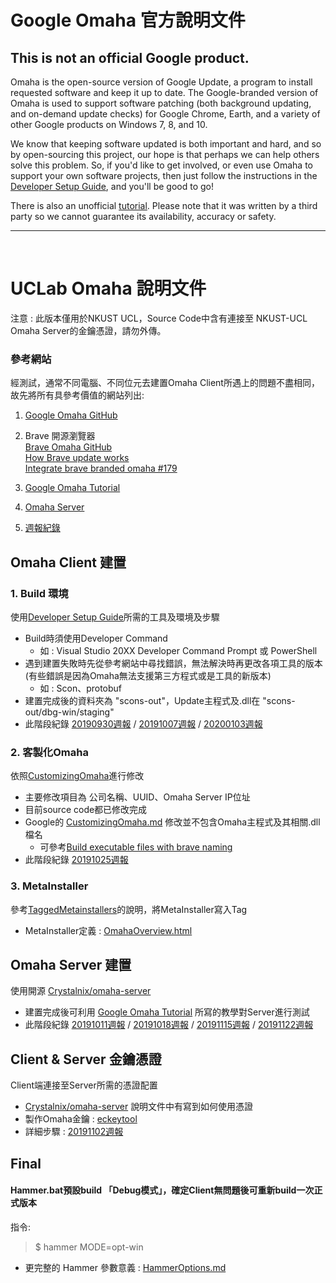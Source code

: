 # Google Omaha 官方說明文件

## This is not an official Google product.

Omaha is the open-source version of Google Update, a program to install requested software and keep it up to date.  The Google-branded version of Omaha is used to support software patching (both background updating, and on-demand update checks) for Google Chrome, Earth, and a variety of other Google products on Windows 7, 8, and 10.

We know that keeping software updated is both important and hard, and so by open-sourcing this project, our hope is that perhaps we can help others solve this problem. So, if you'd like to get involved, or even use Omaha to support your own software projects, then just follow the instructions in the [Developer Setup Guide](https://github.com/google/omaha/blob/master/doc/DeveloperSetupGuide.md), and you'll be good to go!

There is also an unofficial [tutorial](https://fman.io/blog/google-omaha-tutorial/). Please note that it was written by a third party so we cannot guarantee its availability, accuracy or safety.


---
<br>

# UCLab Omaha 說明文件
注意 : 此版本僅用於NKUST UCL，Source Code中含有連接至 NKUST-UCL Omaha Server的金鑰憑證，請勿外傳。

### 參考網站
經測試，通常不同電腦、不同位元去建置Omaha Client所遇上的問題不盡相同，故先將所有具參考價值的網站列出:
<br>
1. [Google Omaha GitHub](https://github.com/google/omaha)

2. Brave 開源瀏覽器
<br>[Brave Omaha GitHub](https://github.com/brave/omaha)
<br>[How Brave update works](https://docs.google.com/presentation/d/1rtFJVbyJ3qIUq1V8Q1Hp_ZIokWt_0GgVH8djEdDnD9w/edit#slide=id.p)
<br>[Integrate brave branded omaha #179](https://github.com/brave/brave-browser/issues/179)
3. [Google Omaha Tutorial](https://omaha-consulting.com/google-omaha-tutorial)
4. [Omaha Server](https://github.com/Crystalnix/omaha-server)
5. [週報紀錄](https://drive.google.com/open?id=1SrwuGiMQElQU0C4PwHTg_05yCb7neqB_)


## Omaha Client 建置
### 1. Build 環境
使用[Developer Setup Guide](https://github.com/0524020/NKUST-UCL-Omaha/blob/master/doc/DeveloperSetupGuide.md)所需的工具及環境及步驟

- Build時須使用Developer Command
    - 如 : Visual Studio 20XX Developer Command Prompt 或 PowerShell
- 遇到建置失敗時先從參考網站中尋找錯誤，無法解決時再更改各項工具的版本(有些錯誤是因為Omaha無法支援第三方程式或是工具的新版本)
    - 如 : Scon、protobuf
- 建置完成後的資料夾為 "scons-out"，Update主程式及.dll在 "scons-out/dbg-win/staging"
- 此階段紀錄 [20190930週報](https://docs.google.com/presentation/d/1iAr-IRCYwzzYdx2MrCZ6qI2NzstH_77FBH8G1NxiqY0/edit?usp=sharing) / [20191007週報](https://docs.google.com/presentation/d/1eXwWpYJDztrHXabM4wO15ktHeETXkjjfzL_oZJzxxC4/edit?usp=sharing) / [20200103週報](https://docs.google.com/presentation/d/1YhMDDwmhaXHoehYtpQjEaS4qNbe76JBGpEg_Zo-ppLM/edit?usp=sharing)

### 2. 客製化Omaha
依照[CustomizingOmaha](https://github.com/0524020/NKUST-UCL-Omaha/blob/master/doc/CustomizingOmaha.md)進行修改
- 主要修改項目為 公司名稱、UUID、Omaha Server IP位址
- 目前source code都已修改完成
- Google的 [CustomizingOmaha.md](https://github.com/0524020/NKUST-UCL-Omaha/blob/master/doc/CustomizingOmaha.md) 修改並不包含Omaha主程式及其相關.dll檔名
    - 可參考[Build executable files with brave naming](https://github.com/brave/omaha/commit/d7dcb9ae46dfa3b7f33c6777e4984ac2cc5eba26)
- 此階段紀錄 [20191025週報](https://docs.google.com/presentation/d/1Ui6TACEwiSuoLwDz36fMJfTt84UhzzHMbxlXsv0ci1I/edit?usp=sharing)

### 3. MetaInstaller
參考[TaggedMetainstallers](https://github.com/0524020/NKUST-UCL-Omaha/blob/master/doc/TaggedMetainstallers.md)的說明，將MetaInstaller寫入Tag
- MetaInstaller定義 : [OmahaOverview.html](https://github.com/0524020/NKUST-UCL-Omaha/blob/master/doc/OmahaOverview.html)


## Omaha Server 建置
使用開源 [Crystalnix/omaha-server](https://github.com/Crystalnix/omaha-server)
- 建置完成後可利用 [Google Omaha Tutorial](https://omaha-consulting.com/google-omaha-tutorial) 所寫的教學對Server進行測試
- 此階段紀錄 [20191011週報](https://docs.google.com/presentation/d/1EpUag5jwhCKPvOOVTK3aVlMVIjVHWsFqw5R40_WyQao/edit?usp=sharing) / [20191018週報](https://docs.google.com/presentation/d/1wiR2J_HYxYPd-QaS0qmu_EAXPUYOsfciHii8tpDWSfM/edit?usp=sharing) / [20191115週報](https://docs.google.com/presentation/d/1bGo3IapFwhYvypTH92ROUeimkhgILfUI8hSA_fNSV94/edit?usp=sharing) / [20191122週報](https://docs.google.com/presentation/d/1yrTmxnufKOz0W3_lJIg-9tZz3XUenST-SB95INcPhkw/edit?usp=sharing)


## Client & Server 金鑰憑證
Client端連接至Server所需的憑證配置
- [Crystalnix/omaha-server](https://github.com/Crystalnix/omaha-server) 說明文件中有寫到如何使用憑證
- 製作Omaha金鑰 : [eckeytool](https://github.com/0524020/NKUST-UCL-Omaha/tree/master/omaha/tools/eckeytool)
- 詳細步驟 : [20191102週報](https://docs.google.com/presentation/d/1cjakAgxoz8L7IAfoW_a7QfMe7Z_eTxmXdcEya2E2_ro/edit?usp=sharing)

## Final
#### Hammer.bat預設build 「Debug模式」，確定Client無問題後可重新build一次正式版本<br>
指令:
> $ hammer MODE=opt-win<br>

- 更完整的 Hammer 參數意義 : [HammerOptions.md](https://github.com/0524020/NKUST-UCL-Omaha/blob/master/doc/HammerOptions.md)
